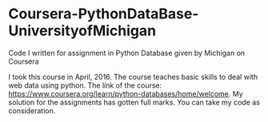 # Coursera-PythonDataBase-UniversityofMichigan
Code I written for assignment in Python Database given by Michigan on Coursera 

 I took this course in April, 2016. The course teaches basic skills to deal with web data using python. 
 The link of the course: https://www.coursera.org/learn/python-databases/home/welcome. My solution for the assignments has gotten full marks. 
 You can take my code as consideration.
